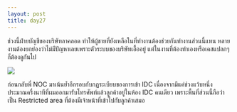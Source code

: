```yaml
---
layout: post
title: day27
---
```

ช่วงนี้ฝ่ายบัญชีของบริษัทลาคลอด ทำให้ผู้ชายที่ยังเหลือในที่ทำงานต้องช่วยกันทำงานส่วนนี้แทน หลายงานต้องยกย่องว่าไม่มีปัญหาเลยเพราะตัวระบบของบริษัทเอื้ออยู่ แต่ในงานที่ต้องทำเองหรือเคสแปลกๆ ก็ต้องดูกันไป

![](https://lh4.googleusercontent.com/-385GWg1fQJc/U2hJ2ANvPeI/AAAAAAAAFkg/Eh37GuLlDYw/w1153-h865-no/IMG_20140506_093203.jpg)

ก่อนกลับพี่ NOC มาเน้นย้ำอีกรอบกับกฏระเบียบของการเข้า IDC เนื่องจากมีแค่ช่วงแว้บหนึ่งประมาณครึ่งนาทีที่ผมออกมารับโทรศัพท์แล้วลูกค้าอยู่ในห้อง IDC คนเดียว เพราะพื้นที่ส่วนนี้ถือว่าเป็น Restricted area ที่ต้องมีเจ้าหน้าที่เข้าไปกับลูกค้าเสมอ